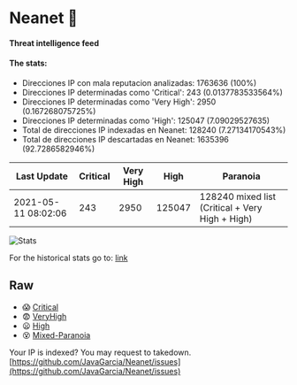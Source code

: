 # Neanet :hocho:
#### Threat intelligence feed
#### The stats:

- Direcciones IP con mala reputacion analizadas: 1763636 (100%)
- Direcciones IP determinadas como 'Critical':  243 (0.0137783533564%)
- Direcciones IP determinadas como 'Very High':  2950 (0.167268075725%)
- Direcciones IP determinadas como 'High':  125047 (7.09029527635)
- Total de direcciones IP indexadas en Neanet:  128240 (7.27134170543%)
- Total de direcciones IP descartadas en Neanet:  1635396 (92.7286582946%)

| Last Update | Critical | Very High | High | Paranoia |
| --- | --- | --- | --- | --- |
| 2021-05-11 08:02:06 | 243 | 2950 | 125047 | 128240 mixed list (Critical + Very High + High)|

![Stats](https://docs.google.com/spreadsheets/d/e/2PACX-1vSnaNMIXVabIpDJjufMlzH7poXnshF3mgd8Is1g9ytUEzVsP5my4Trn8f-xkoLLQ38xpL3HtmUexLo6/pubchart?oid=501124687&format=image)

For the historical stats go to: [link](/stats.csv)
## Raw
- :scream: [Critical](https://raw.githubusercontent.com/JavaGarcia/Neanet/master/blacklists/neanet_critical.txt)
- :fearful: [VeryHigh](https://raw.githubusercontent.com/JavaGarcia/Neanet/master/blacklists/neanet_veryHigh.txtt)
- :frowning: [High](https://raw.githubusercontent.com/JavaGarcia/Neanet/master/blacklists/neanet_high.txt)
- :dizzy_face: [Mixed-Paranoia](https://raw.githubusercontent.com/JavaGarcia/Neanet/master/blacklists/neanet_all.txt)


Your IP is indexed? You may request to takedown. [https://github.com/JavaGarcia/Neanet/issues](https://github.com/JavaGarcia/Neanet/issues)












































































































































































































































































































































































































































































































































































































































































































































































































































































































































































































































































































































































































































































































































































































































































































































































































































































































































































































































































































































































































































































































































































































































































































































































































































































































































































































































































































































































































































































































































































































































































































































































































































































































































































































































































































































































































































































































































































































































































































































































































































































































































































































































































































































































































































































































































































































































































































































































































































































































































































































































































































































































































































































































































































































































































































































































































































































































































































































































































































































































































































































































































































































































































































































































































































































